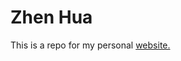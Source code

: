 # Zhen Hua 

This is a repo for my personal <a href="https://zhenhua23.github.io/" target="_blank">website. 
